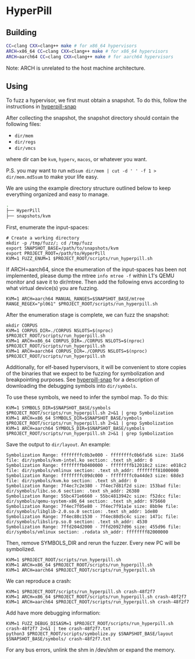 HyperPill
=========

Building
--------
```bash
CC=clang CXX=clang++ make # for x86_64 hypervisors
ARCH=x86_64 CC=clang CXX=clang++ make # for x86_64 hypervisors
ARCH=aarch64 CC=clang CXX=clang++ make # for aarch64 hypervisors
```

Note: ARCH is unrelated to the host machine architecture.

Using
--------

To fuzz a hypervisor, we first must obtain a snapshot.
To do this, follow the instructions in [hyperpill-snap](hyperpill-snap/)

After collecting the snapshot, the snapshot directory should contain the
following files:
* `dir/mem`
* `dir/regs`
* `dir/vmcs`

where dir can be `kvm`, `hyperv`, `macos`, or whatever you want.

P.S. you may want to run `md5sum dir/mem | cut -d ' ' -f 1 > dir/mem.md5sum` to
make your life easy.

We are using the example directory structure outlined below to keep everything
organized and easy to manage.

``` bash
.
├── HyperPill
├── snapshots/kvm
```

First, enumerate the input-spaces:

```
# Create a working directory
mkdir -p /tmp/fuzz/; cd /tmp/fuzz
export SNAPSHOT_BASE=/path/to/snapshots/kvm
export PROJECT_ROOT=/path/to/HyperPill
KVM=1 FUZZ_ENUM=1 $PROJECT_ROOT/scripts/run_hyperpill.sh
```

If ARCH=aarch64, since the enumeration of the input-spaces has been not
implemented, please dump the mtree `info mtree -f` within L1's QEMU monitor and
save it to dir/mtree. Then add the following envs according to what virtual
device(s) you are fuzzing.

```
KVM=1 ARCH=aarch64 MANUAL_RANGES=$SNAPSHOT_BASE/mtree RANGE_REGEX="pl061" $PROJECT_ROOT/scripts/run_hyperpill.sh
```

After the enumeration stage is complete, we can fuzz the snapshot:

```
mkdir CORPUS
KVM=1 CORPUS_DIR=./CORPUS NSLOTS=$(nproc) $PROJECT_ROOT/scripts/run_hyperpill.sh
KVM=1 ARCH=x86_64 CORPUS_DIR=./CORPUS NSLOTS=$(nproc) $PROJECT_ROOT/scripts/run_hyperpill.sh
KVM=1 ARCH=aarch64 CORPUS_DIR=./CORPUS NSLOTS=$(nproc) $PROJECT_ROOT/scripts/run_hyperpill.sh
```

Additionally, for elf-based hypervisors, it will be convenient to store copies
of the binaries that we expect to be fuzzing for symbolization and breakpointing
purposes. See [hyperpill-snap](hyperpill-snap/) for a description of downloading
the debugging symbols into `dir/symbols`.

To use these symbols, we need to infer the symbol map. To do this:

```
KVM=1 SYMBOLS_DIR=$SNAPSHOT_BASE/symbols $PROJECT_ROOT/scripts/run_hyperpill.sh 2>&1 | grep Symbolization
KVM=1 ARCH=x86_64 SYMBOLS_DIR=$SNAPSHOT_BASE/symbols $PROJECT_ROOT/scripts/run_hyperpill.sh 2>&1 | grep Symbolization
KVM=1 ARCH=aarch64 SYMBOLS_DIR=$SNAPSHOT_BASE/symbols $PROJECT_ROOT/scripts/run_hyperpill.sh 2>&1 | grep Symbolization
```

Save the output to `dir/layout`. An example:

```
Symbolization Range: ffffffffc0b3e000 - ffffffffc0b6fa56 size: 31a56 file: dir/symbols/kvm-intel.ko section: .text sh_addr: 0
Symbolization Range: ffffffffb0400000 - ffffffffb12018c2 size: e018c2 file: dir/symbols/vmlinux section: .text sh_addr: ffffffff81000000
Symbolization Range: ffffffffc09dc000 - ffffffffc0a44de3 size: 68de3 file: dir/symbols/kvm.ko section: .text sh_addr: 0
Symbolization Range: 7f4ec7c2e380 - 7f4ec7d81f2d size: 153bad file: dir/symbols/libc.so.6 section: .text sh_addr: 26380
Symbolization Range: 55bc471e6660 - 55bc4813942c size: f52dcc file: dir/symbols/qemu-system-x86_64 section: .text sh_addr: 975660
Symbolization Range: 7f4ec7f05e80 - 7f4ec7f91a1e size: 8bb9e file: dir/symbols/libglib-2.0.so.0 section: .text sh_addr: 1de80
Symbolization Range: 7f4ec88c1530 - 7f4ec88d5c4c size: 1471c file: dir/symbols/libslirp.so.0 section: .text sh_addr: 4530
Symbolization Range: 7ffd204d2000 - 7ffd20927d96 size: 455d96 file: dir/symbols/vmlinux section: .rodata sh_addr: ffffffff82000000
```

Then, remove SYMBOLS_DIR and rerun the fuzzer. Every new PC will be symbolized.

```
KVM=1 $PROJECT_ROOT/scripts/run_hyperpill.sh
KVM=1 ARCH=x86_64 $PROJECT_ROOT/scripts/run_hyperpill.sh
KVM=1 ARCH=aarch64 $PROJECT_ROOT/scripts/run_hyperpill.sh
```

We can reproduce a crash:

```
KVM=1 $PROJECT_ROOT/scripts/run_hyperpill.sh crash-48f2f7
KVM=1 ARCH=x86_64 $PROJECT_ROOT/scripts/run_hyperpill.sh crash-48f2f7
KVM=1 ARCH=aarch64 $PROJECT_ROOT/scripts/run_hyperpill.sh crash-48f2f7
```

Add have more debugging information:

```
KVM=1 FUZZ_DEBUG_DISASM=1 $PROJECT_ROOT/scripts/run_hyperpill.sh crash-48f2f7 2>&1 | tee crash-48f2f7.txt
python3 $PROJECT_ROOT/scripts/symbolize.py $SNAPSHOT_BASE/layout $SNAPSHOT_BASE/symbols/ crash-48f2f7.txt
```

For any bus errors, unlink the shm in /dev/shm or expand the memory.
